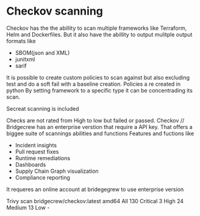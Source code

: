 # Checkov scanning

Checkov has the the abillity to scan multiple frameworks like Terraform, Helm and Dockerfiles. But it also have the abillity to output mulitple output formats like

- SBOM(json and XML)
- junitxml
- sarif

It is possible to create custom policies to scan against but also excluding test and do a soft fail with a baseline creation.
Policies a re created in python
By setting framework to a specific type it can be concentrading its scan.

Secreat scanning is included

Checks are not rated from High to low but failed or passed.
Checkov // Bridgecrew has an enterprise verstion that require a API key. That offers a biggee suite of scannings abilities and functions
Features and fuctions like

- Incident insights
- Pull request fixes
- Runtime remediations
- Dashboards
- Supply Chain Graph visualization
- Compliance reporting

It requeres an online account at bridegegrew to use enterprise version 

Trivy scan
bridgecrew/checkov:latest amd64
All 130
Critical 3
High 24
Medium 13
Low -
